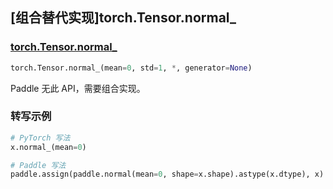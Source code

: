 ## [组合替代实现]torch.Tensor.normal_

### [torch.Tensor.normal_](https://pytorch.org/docs/stable/generated/torch.Tensor.normal_.html#torch-tensor-normal)

```python
torch.Tensor.normal_(mean=0, std=1, *, generator=None)
```

Paddle 无此 API，需要组合实现。

### 转写示例

```python
# PyTorch 写法
x.normal_(mean=0)

# Paddle 写法
paddle.assign(paddle.normal(mean=0, shape=x.shape).astype(x.dtype), x)
```
